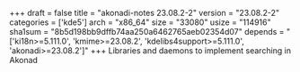 +++
draft = false
title = "akonadi-notes 23.08.2-2"
version = "23.08.2-2"
categories = ['kde5']
arch = "x86_64"
size = "33080"
usize = "114916"
sha1sum = "8b5d198bb9dffb74aa250a6462765aeb02354d07"
depends = "['ki18n>=5.111.0', 'kmime>=23.08.2', 'kdelibs4support>=5.111.0', 'akonadi>=23.08.2']"
+++
Libraries and daemons to implement searching in Akonad